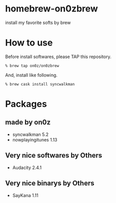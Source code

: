# homebrew-on0zbrew
install my favorite softs by brew

# How to use

Before install softwares, please TAP this repository.

```
% brew tap on0z/on0zbrew
```

And, install like following.

```
% brew cask install syncwalkman
```

# Packages

## made by on0z
 - syncwalkman 5.2
 - nowplayingitunes 1.13

## Very nice softwares by Others

 - Audacity 2.4.1

## Very nice binarys by Others
 
 - SayKana 1.11
